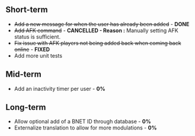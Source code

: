 ## Short-term
- ~~Add a new message for when the user has already been added~~ - **DONE**
- ~~Add AFK command~~ - **CANCELLED - Reason :** Manually setting AFK status is sufficient.
- ~~Fix issue with AFK players not being added back when coming back online~~ - **FIXED**
- Add more unit tests

## Mid-term
- Add an inactivity timer per user - **0%**

## Long-term
- Allow optional add of a BNET ID through database - **0%**
- Externalize translation to allow for more modulations - **0%**